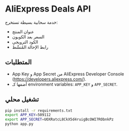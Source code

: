 # AliExpress Deals API
خدمة سحابية بسيطة تستخرج:
- عنوان المنتج
- السعر بعد الكوبون
- الكود الترويجي
- رابط الإحالة المُنشّط

## المتطلبات
- App Key و App Secret من AliExpress Developer Console (https://developers.aliexpress.com/).
- أضفها كـ environment variables: `APP_KEY` و `APP_SECRET`.

## تشغيل محلي
```bash
pip install -r requirements.txt
export APP_KEY=509112
export APP_SECRET=UOXRatcL8CkX5d4ruigBcOWI7RObnkPz
python app.py
